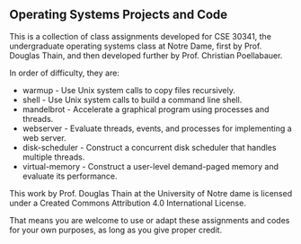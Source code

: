 Operating Systems Projects and Code
-----------------------------------

This is a collection of class assignments developed for CSE 30341,
the undergraduate operating systems class at Notre Dame, first by
Prof. Douglas Thain, and then developed further by Prof. Christian Poellabauer.

In order of difficulty, they are:

- warmup - Use Unix system calls to copy files recursively.
- shell - Use Unix system calls to build a command line shell.
- mandelbrot - Accelerate a graphical program using processes and threads.
- webserver - Evaluate threads, events, and processes for implementing a web server.
- disk-scheduler - Construct a concurrent disk scheduler that handles multiple threads.
- virtual-memory - Construct a user-level demand-paged memory and evaluate its performance.

This work by Prof. Douglas Thain at the University of Notre dame is licensed under a Created Commons Attribution 4.0 International License.

That means you are welcome to use or adapt these assignments and codes for your
own purposes, as long as you give proper credit.

